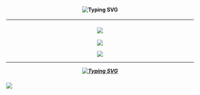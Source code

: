 <h4 align="center">
<img src="https://readme-typing-svg.demolab.com?font=Luckiest+Guy&size=18&letterSpacing=2px&duration=4000&pause=270&color=3BE6F7&center=true&vCenter=true&multiline=true&random=false&width=600&height=70&lines=FLOATING+%E2%A0%80%E2%A0%80ON+%E2%A0%80%E2%A0%80MY+%E2%A0%80%E2%A0%80LOWKEY+%E2%A0%80%E2%A0%80VIBE!;FLOATING+ON+MY+LOWKEY+VIBE%2C+VIBE%2C+VIBE!" alt="Typing SVG" /></img>
</h4>
<hr></hr>
<h5 align="center">
<a href="https://https://rentry.co/menuscreen/"><img src="https://i.postimg.cc/dQpcw5Mc/ezgif-2-2e51b5b6ac.png"></img></a>
<br></br>
<a href="https://https://toji.atabook.org/"><img src="https://i.postimg.cc/50v9MTPy/ezgif-2-9afe77f3e1.png"></img></a>
  
<a href="https://sptfy.com/accardi/"><img src="https://i.postimg.cc/YqD5b83s/ezgif-2-9dc4e87951.png"></img></a>

<hr></hr>
<a href="https://git.io/typing-svg"><img src="https://readme-typing-svg.demolab.com?font=Luckiest+Guy&size=18&letterSpacing=2px&duration=4000&pause=270&color=F7F560&center=true&vCenter=true&multiline=true&random=false&width=600&height=70&lines=I+DON'T+NEED+THAT+LATE+NIGHT+HIGH+!;I'M+FLOATING+ON+MY+VIBE.+VIBE%2C+VIBE." alt="Typing SVG" /></a>
</h5>

![](https://komarev.com/ghpvc/?username=tojifg&color=11D3E7&style=for-the-badge&label=VICTIM+COUNT&base=10000)
